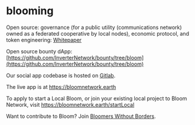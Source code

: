 # blooming

Open source: governance (for a public utility (communications network) owned as a federated cooperative by local nodes), economic protocol, and token engineering: [Whitepaper](https://bloomnetwork.earth/learn/whitepaper)

Open source bounty dApp: [https://github.com/InverterNetwork/bounty/tree/bloom](https://github.com/InverterNetwork/bounty/tree/bloom)

Our social app codebase is hosted on [Gitlab](https://gitlab.com/bloom-network).

The live app is at https://bloomnetwork.earth

To apply to start a Local Bloom, or join your existing local project to Bloom Network, visit https://bloomnetwork.earth/startLocal

Want to contribute to Bloom? Join [Bloomers Without Borders](https://bloomnetwork.earth/bloomers-without-borders).

